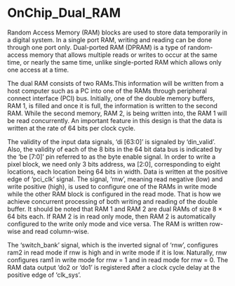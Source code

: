 # OnChip_Dual_RAM

Random Access Memory (RAM) blocks are used to store data temporarily in a digital system.
In a single port RAM, writing and reading can be done through one port only.
Dual-ported RAM (DPRAM) is a type of random-access memory that allows multiple reads or writes to occur at the same time, or nearly the same time, unlike single-ported RAM which allows only one access at a time.

 The dual RAM consists of two RAMs.This information will be written from a host computer such as
a PC into one of the RAMs through peripheral connect interface (PCI) bus. Initially, one of the double memory buffers, RAM 1, is filled and once it is full, the
 information is written to the second RAM. While the second memory,
RAM 2, is being written into, the RAM 1 will be read concurrently.
An important feature in
this design is that the data is written at the rate of 64 bits per clock cycle.

 The validity of the
input data signals, ‘di [63:0]’ is signaled by ‘din_valid’. Also, the validity of each
of the 8 bits in the 64 bit data bus is indicated by the ‘be [7:0]’ pin referred to as
the byte enable signal. In order to write a pixel block, we need only 3 bits address,
wa [2:0], corresponding to eight locations, each location being 64 bits in width.
Data is written at the positive edge of ‘pci_clk’ signal.
The signal, ‘rnw’, meaning read negative (low) and write positive (high), is
used to configure one of the RAMs in write mode while the other RAM block is
configured in the read mode. That is how we achieve concurrent processing of
both writing and reading of the double buffer. It should be noted that RAM 1 and
RAM 2 are dual RAMs of size 8 × 64 bits each. If RAM 2 is in read only mode,
then RAM 2 is automatically configured to the write only mode and vice versa.
The RAM is written row-wise and read column-wise. 

 The ‘switch_bank’ signal, which is the inverted signal of ‘rnw’, configures
ram2 in read mode if rnw is high and in write mode if it is low. Naturally, rnw
configures ram1 in write mode for rnw = 1 and in read mode for rnw = 0. The
RAM data output ‘do2 or ‘do1’ is registered after a clock cycle delay at the positive edge of ‘clk_sys’.
